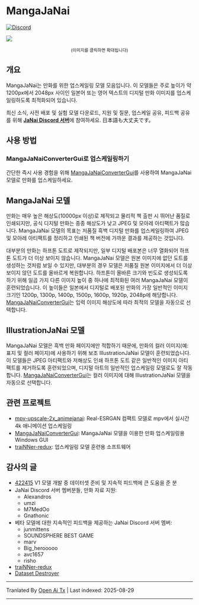 # MangaJaNai

[![Discord](https://img.shields.io/discord/1121653618173546546?label=Discord&logo=Discord&logoColor=white)](https://discord.gg/EeFfZUBvxj)

<a href="./mangajanaiv1demo.webp?raw=1"><img src="https://raw.githubusercontent.com/the-database/MangaJaNai/main/mangajanaiv1demo.webp"/></a>
<p align="center"><sup>(이미지를 클릭하면 확대됩니다)</sup></p>

## 개요

MangaJaNai는 만화를 위한 업스케일링 모델 모음입니다. 이 모델들은 주로 높이가 약 1200px에서 2048px 사이인 일본어 또는 영어 텍스트의 디지털 만화 이미지를 업스케일링하도록 최적화되어 있습니다.

최신 소식, 사전 배포 및 실험 모델 다운로드, 지원 및 질문, 업스케일 공유, 피드백 공유를 위해 [**JaNai Discord 서버**](https://discord.gg/EeFfZUBvxj)에 참여하세요. 日本語も大丈夫です。

## 사용 방법

### MangaJaNaiConverterGui로 업스케일링하기

간단한 즉시 사용 경험을 위해 [MangaJaNaiConverterGui](https://github.com/the-database/MangaJaNaiConverterGui)를 사용하여 MangaJaNai 모델로 만화를 업스케일하세요.

## MangaJaNai 모델
만화는 매우 높은 해상도(10000px 이상)로 제작되고 물리적 책 출판 시 뛰어난 품질로 인쇄되지만, 공식 디지털 만화는 종종 해상도가 낮고 JPEG 및 모아레 아티팩트가 많습니다. MangaJaNai 모델의 목표는 저품질 흑백 디지털 만화를 업스케일링하여 JPEG 및 모아레 아티팩트를 정리하고 인쇄된 책 버전에 가까운 결과를 제공하는 것입니다.

대부분의 만화는 하프톤 도트로 제작되지만, 일부 디지털 배포본은 너무 열화되어 하프톤 도트가 더 이상 보이지 않습니다. MangaJaNai 모델은 원본 이미지에 없던 도트를 생성하는 것처럼 보일 수 있지만, 대부분의 경우 모델은 저품질 원본 이미지에서 더 이상 보이지 않던 도트를 올바르게 복원합니다. 하프톤이 올바른 크기와 빈도로 생성되도록 하기 위해 일곱 가지 다른 이미지 높이 중 하나에 최적화된 여러 MangaJaNai 모델이 훈련되었습니다. 이 높이들은 일본에서 디지털로 배포된 만화의 가장 일반적인 이미지 크기인 1200p, 1300p, 1400p, 1500p, 1600p, 1920p, 2048p에 해당합니다. [MangaJaNaiConverterGui](https://github.com/the-database/MangaJaNaiConverterGui)는 입력 이미지 해상도에 따라 최적의 모델을 자동으로 선택합니다.

## IllustrationJaNai 모델
MangaJaNai 모델은 흑백 만화 페이지에만 적합하기 때문에, 만화의 컬러 이미지(예: 표지 및 컬러 페이지)에 사용하기 위해 보조 IllustrationJaNai 모델이 훈련되었습니다. 이 모델들은 JPEG 아티팩트와 저해상도 인쇄 하프톤 도트 같은 일반적인 이미지 아티팩트를 제거하도록 훈련되었으며, 디지털 아트의 일반적인 업스케일링 모델로도 잘 작동합니다. [MangaJaNaiConverterGui](https://github.com/the-database/MangaJaNaiConverterGui)는 컬러 이미지에 대해 IllustrationJaNai 모델을 자동으로 선택합니다.

## 관련 프로젝트

- [mpv-upscale-2x_animejanai](https://github.com/the-database/mpv-upscale-2x_animejanai): Real-ESRGAN 컴팩트 모델로 mpv에서 실시간 4k 애니메이션 업스케일링
- [MangaJaNaiConverterGui](https://github.com/the-database/MangaJaNaiConverterGui): MangaJaNai 모델을 이용한 만화 업스케일링용 Windows GUI
- [traiNNer-redux](https://github.com/the-database/traiNNer-redux): 업스케일링 모델 훈련용 소프트웨어

## 감사의 글
- [422415](https://github.com/422415) V1 모델 개발 중 데이터셋 준비 및 지속적 피드백에 큰 도움을 준 분
- JaNai Discord 서버 멤버분들, 만화 자료 지원:
    - Alexandros
    - umzi
    - M7MedOo
    - Gnathonic
- 베타 모델에 대한 지속적인 피드백을 제공하는 JaNai Discord 서버 멤버:
    - junmittens
    - SOUNDSPHERE BEST GAME
    - marv
    - Big_herooooo
    - avc1657
    - risho
- [traiNNer-redux](https://github.com/joeyballentine/traiNNer-redux)
- [Dataset Destroyer](https://github.com/Kim2091/helpful-scripts/tree/main/Dataset%20Destroyer)


---

Tranlated By [Open Ai Tx](https://github.com/OpenAiTx/OpenAiTx) | Last indexed: 2025-08-29

---